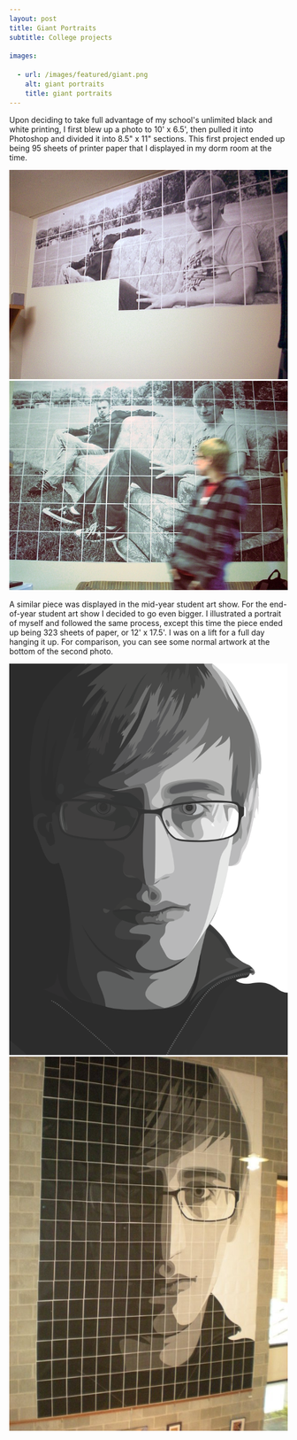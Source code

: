 ```yaml
---
layout: post
title: Giant Portraits
subtitle: College projects

images:

  - url: /images/featured/giant.png
    alt: giant portraits
    title: giant portraits
---
```


Upon deciding to take full advantage of my school's unlimited black and white printing, I first blew up a photo to 10' x 6.5', then pulled it into Photoshop and divided it into 8.5" x 11" sections. This first project ended up being 95 sheets of printer paper that I displayed in my dorm room at the time.

<img class="aligncenter imgborder" src="/images/giant/photo1.jpg" alt="giant photo" />
<img class="aligncenter imgborder" src="/images/giant/photo2.jpg" alt="giant photo" />

A similar piece was displayed in the mid-year student art show. For the end-of-year student art show I decided to go even bigger. I illustrated a portrait of myself and followed the same process, except this time the piece ended up being 323 sheets of paper, or 12' x 17.5'. I was on a lift for a full day hanging it up. For comparison, you can see some normal artwork at the bottom of the second photo.

<img class="aligncenter imgborder" src="/images/giant/portrait1.png" alt="giant portrait" />
<img class="aligncenter imgborder" src="/images/giant/portrait2.jpg" alt="giant portrait" />
